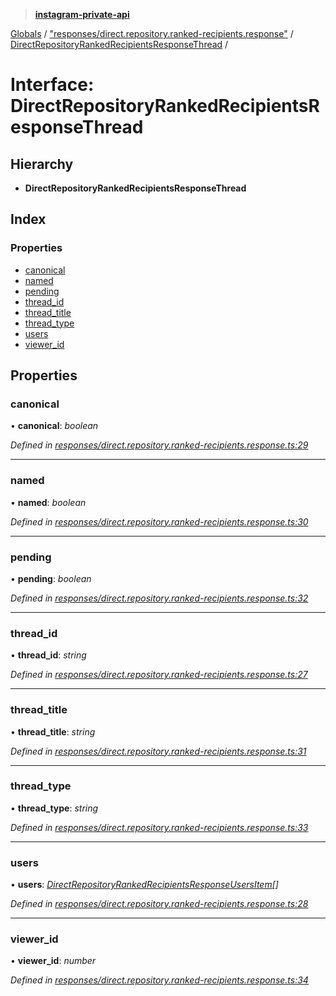 > **[instagram-private-api](../README.md)**

[Globals](../globals.md) / ["responses/direct.repository.ranked-recipients.response"](../modules/_responses_direct_repository_ranked_recipients_response_.md) / [DirectRepositoryRankedRecipientsResponseThread](_responses_direct_repository_ranked_recipients_response_.directrepositoryrankedrecipientsresponsethread.md) /

# Interface: DirectRepositoryRankedRecipientsResponseThread

## Hierarchy

* **DirectRepositoryRankedRecipientsResponseThread**

## Index

### Properties

* [canonical](_responses_direct_repository_ranked_recipients_response_.directrepositoryrankedrecipientsresponsethread.md#canonical)
* [named](_responses_direct_repository_ranked_recipients_response_.directrepositoryrankedrecipientsresponsethread.md#named)
* [pending](_responses_direct_repository_ranked_recipients_response_.directrepositoryrankedrecipientsresponsethread.md#pending)
* [thread_id](_responses_direct_repository_ranked_recipients_response_.directrepositoryrankedrecipientsresponsethread.md#thread_id)
* [thread_title](_responses_direct_repository_ranked_recipients_response_.directrepositoryrankedrecipientsresponsethread.md#thread_title)
* [thread_type](_responses_direct_repository_ranked_recipients_response_.directrepositoryrankedrecipientsresponsethread.md#thread_type)
* [users](_responses_direct_repository_ranked_recipients_response_.directrepositoryrankedrecipientsresponsethread.md#users)
* [viewer_id](_responses_direct_repository_ranked_recipients_response_.directrepositoryrankedrecipientsresponsethread.md#viewer_id)

## Properties

###  canonical

• **canonical**: *boolean*

*Defined in [responses/direct.repository.ranked-recipients.response.ts:29](https://github.com/Nerixyz/instagram-private-api/blob/e5037ee/src/responses/direct.repository.ranked-recipients.response.ts#L29)*

___

###  named

• **named**: *boolean*

*Defined in [responses/direct.repository.ranked-recipients.response.ts:30](https://github.com/Nerixyz/instagram-private-api/blob/e5037ee/src/responses/direct.repository.ranked-recipients.response.ts#L30)*

___

###  pending

• **pending**: *boolean*

*Defined in [responses/direct.repository.ranked-recipients.response.ts:32](https://github.com/Nerixyz/instagram-private-api/blob/e5037ee/src/responses/direct.repository.ranked-recipients.response.ts#L32)*

___

###  thread_id

• **thread_id**: *string*

*Defined in [responses/direct.repository.ranked-recipients.response.ts:27](https://github.com/Nerixyz/instagram-private-api/blob/e5037ee/src/responses/direct.repository.ranked-recipients.response.ts#L27)*

___

###  thread_title

• **thread_title**: *string*

*Defined in [responses/direct.repository.ranked-recipients.response.ts:31](https://github.com/Nerixyz/instagram-private-api/blob/e5037ee/src/responses/direct.repository.ranked-recipients.response.ts#L31)*

___

###  thread_type

• **thread_type**: *string*

*Defined in [responses/direct.repository.ranked-recipients.response.ts:33](https://github.com/Nerixyz/instagram-private-api/blob/e5037ee/src/responses/direct.repository.ranked-recipients.response.ts#L33)*

___

###  users

• **users**: *[DirectRepositoryRankedRecipientsResponseUsersItem](_responses_direct_repository_ranked_recipients_response_.directrepositoryrankedrecipientsresponseusersitem.md)[]*

*Defined in [responses/direct.repository.ranked-recipients.response.ts:28](https://github.com/Nerixyz/instagram-private-api/blob/e5037ee/src/responses/direct.repository.ranked-recipients.response.ts#L28)*

___

###  viewer_id

• **viewer_id**: *number*

*Defined in [responses/direct.repository.ranked-recipients.response.ts:34](https://github.com/Nerixyz/instagram-private-api/blob/e5037ee/src/responses/direct.repository.ranked-recipients.response.ts#L34)*
